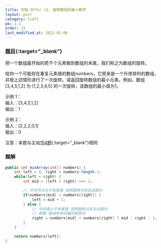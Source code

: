 ```yaml
---
title: 剑指 Offer 11. 旋转数组的最小数字
layout: post
category: lcof1
pk: 2.1
order: 11
last_modified_at: 2022-01-06
---
```


### [题目](https://leetcode-cn.com/problems/xuan-zhuan-shu-zu-de-zui-xiao-shu-zi-lcof/){:target="_blank"}

把一个数组最开始的若干个元素搬到数组的末尾，我们称之为数组的旋转。

给你一个可能存在重复元素值的数组numbers，它原来是一个升序排列的数组，并按上述情形进行了一次旋转。请返回旋转数组的最小元素。例如，数组[3,4,5,1,2] 为 [1,2,3,4,5] 的一次旋转，该数组的最小值为1。

示例 1：  
输入：[3,4,5,1,2]  
输出：1

示例 2：  
输入：[2,2,2,0,1]  
输出：0

注意：本题与主站[154题](https://leetcode-cn.com/problems/find-minimum-in-rotated-sorted-array-ii/){:target="_blank"}相同
### 题解

```java
public int minArray(int[] numbers) {
    int left = 0, right = numbers.length-1;
    while(left < right) {
        int mid = (left + right) >>> 1;

        // 中间节点大于末尾值 说明旋转点在右边部分
        if(numbers[mid] > numbers[right]) {
            left = mid + 1;
        } else {
            // 中间值小于末尾值 说明旋转点在左边部分
            // 相等 继续向中间遍历旋转点
            right = numbers[mid] < numbers[right] ? mid : right - 1;
        }
    }

    return numbers[left];
}
```